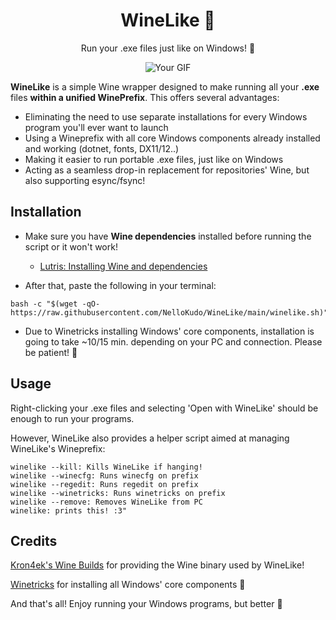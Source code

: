 <h1 align="center"> WineLike 🍷</h1>
<p align="center"> Run your .exe files just like on Windows! 👻</p>

<p align="center">
  <img src="https://github.com/NelloKudo/WineLike/assets/98063377/80d184b2-843e-4169-adff-d62e198fc88d" alt="Your GIF" />
</p>

**WineLike** is a simple Wine wrapper designed to make running all your **.exe** files **within a unified WinePrefix**. This offers several advantages:

- Eliminating the need to use separate installations for every Windows program you'll ever want to launch
- Using a Wineprefix with all core Windows components already installed and working (dotnet, fonts, DX11/12..)
- Making it easier to run portable .exe files, just like on Windows
- Acting as a seamless drop-in replacement for repositories' Wine, but also supporting esync/fsync!

## Installation
- Make sure you have **Wine dependencies** installed before running the script or it won't work! 
  - [Lutris: Installing Wine and dependencies](https://github.com/lutris/docs/blob/master/WineDependencies.md)

- After that, paste the following in your terminal:
```
bash -c "$(wget -qO- https://raw.githubusercontent.com/NelloKudo/WineLike/main/winelike.sh)"
```
- Due to Winetricks installing Windows' core components, installation is going to take ~10/15 min. depending on your PC and connection. Please be patient! 🙏

## Usage
Right-clicking your .exe files and selecting 'Open with WineLike' should be enough to run your programs.

However, WineLike also provides a helper script aimed at managing WineLike's Wineprefix:
```
winelike --kill: Kills WineLike if hanging!
winelike --winecfg: Runs winecfg on prefix
winelike --regedit: Runs regedit on prefix
winelike --winetricks: Runs winetricks on prefix
winelike --remove: Removes WineLike from PC
winelike: prints this! :3"
```

## Credits
[Kron4ek's Wine Builds](https://github.com/Kron4ek/Wine-Builds) for providing the Wine binary used by WineLike!

[Winetricks](https://github.com/Winetricks/winetricks) for installing all Windows' core components 🙏

And that's all! Enjoy running your Windows programs, but better 🍷
